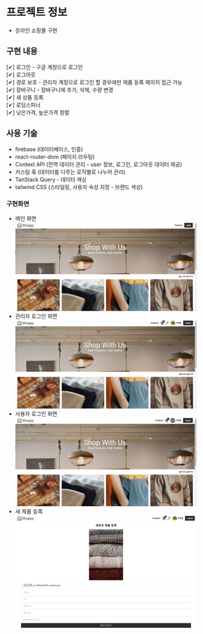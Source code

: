 # 프로젝트 정보

- 온라인 쇼핑몰 구현

## 구현 내용

[✔] 로그인 - 구글 계정으로 로그인  
[✔] 로그아웃  
[✔] 경로 보호 - 관리자 계정으로 로그인 할 경우에만 제품 등록 페이지 접근 가능  
[✔] 장바구니 - 장바구니에 추가, 삭제, 수량 변경  
[✔] 새 상품 등록  
[✔] 로딩스피너  
[✔] 낮은가격, 높은가격 정렬

## 사용 기술

- firebase (데이터베이스, 인증)
- react-router-dom (페이지 라우팅)
- Context API (전역 데이터 관리 - user 정보, 로그인, 로그아웃 데이터 제공)
- 커스텀 훅 (데이터를 다루는 로직별로 나누어 관리)
- TanStack Query - 데이터 캐싱
- tailwind CSS (스타일링, 사용자 속성 지정 - 브랜드 색상)

### 구현화면

- 메인 화면  
  ![main](images/main.PNG)
- 관리자 로그인 화면
  ![admin_login](images/admin_login.PNG)
- 사용자 로그인 화면
  ![admin_login](images/user_login.PNG)
- 새 제품 등록
  ![add_new_product](images/add_new_product.png)

